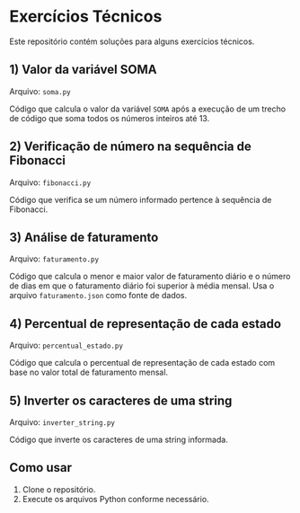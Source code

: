 # Exercícios Técnicos

Este repositório contém soluções para alguns exercícios técnicos.

## 1) Valor da variável SOMA

Arquivo: `soma.py`

Código que calcula o valor da variável `SOMA` após a execução de um trecho de código que soma todos os números inteiros até 13.

## 2) Verificação de número na sequência de Fibonacci

Arquivo: `fibonacci.py`

Código que verifica se um número informado pertence à sequência de Fibonacci.

## 3) Análise de faturamento

Arquivo: `faturamento.py`

Código que calcula o menor e maior valor de faturamento diário e o número de dias em que o faturamento diário foi superior à média mensal. Usa o arquivo `faturamento.json` como fonte de dados.

## 4) Percentual de representação de cada estado

Arquivo: `percentual_estado.py`

Código que calcula o percentual de representação de cada estado com base no valor total de faturamento mensal.

## 5) Inverter os caracteres de uma string

Arquivo: `inverter_string.py`

Código que inverte os caracteres de uma string informada.

## Como usar

1. Clone o repositório.
2. Execute os arquivos Python conforme necessário.
